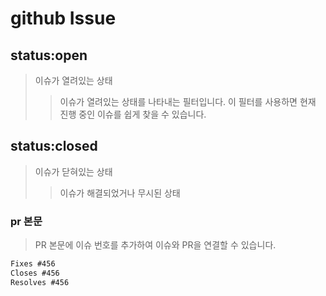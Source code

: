 # github Issue

## status:open

> 이슈가 열려있는 상태
>
> > 이슈가 열려있는 상태를 나타내는 필터입니다. 이 필터를 사용하면 현재 진행 중인 이슈를 쉽게 찾을 수 있습니다.

## status:closed

> 이슈가 닫혀있는 상태
>
> > 이슈가 해결되었거나 무시된 상태

### pr 본문

> PR 본문에 이슈 번호를 추가하여 이슈와 PR을 연결할 수 있습니다.

```txt
Fixes #456
Closes #456
Resolves #456
```

